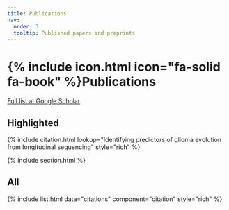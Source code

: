 ```yaml
---
title: Publications
nav:
  order: 3
  tooltip: Published papers and preprints
---
```


# {% include icon.html icon="fa-solid fa-book" %}Publications

[Full list at Google Scholar](https://scholar.google.com/citations?hl=en&user=UB-ecrMAAAAJ&view_op=list_works&sortby=pubdate)

## Highlighted

{% include citation.html lookup="Identifying predictors of glioma evolution from longitudinal sequencing" style="rich" %}

{% include section.html %}

## All

{% include list.html data="citations" component="citation" style="rich" %}

